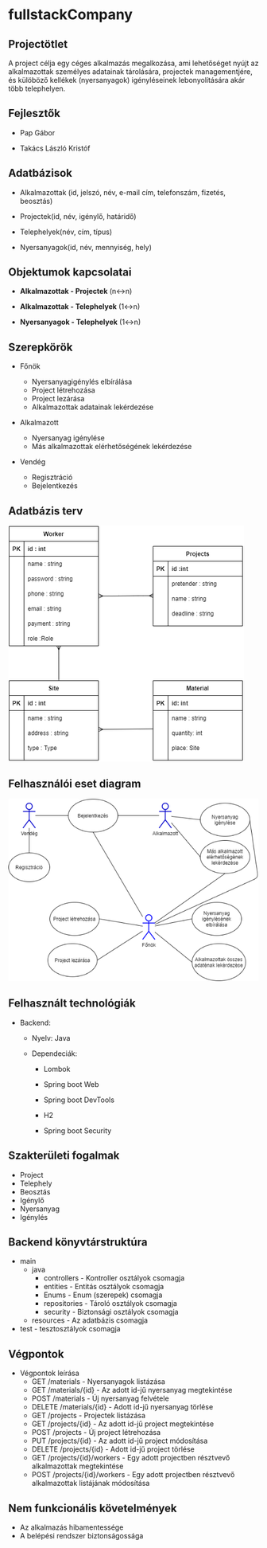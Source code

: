 # fullstackCompany
## Projectötlet
A project célja egy céges alkalmazás megalkozása, ami lehetőséget nyújt az alkalmazottak személyes adatainak tárolására, projectek managementjére, és külöböző kellékek (nyersanyagok) igényléseinek lebonyolítására akár több telephelyen.

## Fejlesztők
* Pap Gábor

* Takács László Kristóf

## Adatbázisok
* Alkalmazottak (id, jelszó, név, e-mail cím, telefonszám, fizetés, beosztás)

* Projectek(id, név, igénylő, határidő)

* Telephelyek(név, cím, típus)

* Nyersanyagok(id, név, mennyiség, hely)


## Objektumok kapcsolatai
* **Alkalmazottak - Projectek**
(n<->n)

* **Alkalmazottak - Telephelyek**
(1<->n)

* **Nyersanyagok - Telephelyek**
(1<->n)

## Szerepkörök
* Főnök
  * Nyersanyagigénylés elbírálása
  * Project létrehozása
  * Project lezárása
  * Alkalmazottak adatainak lekérdezése

* Alkalmazott
  * Nyersanyag igénylése
  * Más alkalmazottak elérhetőségének lekérdezése

* Vendég
  * Regisztráció
  * Bejelentkezés

## Adatbázis terv

![adatbázis terv](img/data.png)

## Felhasználói eset diagram

![Felhasználói eset diagram](img/UCD.png)

## Felhasznált technológiák

* Backend:

  * Nyelv: Java

  * Dependeciák:

    * Lombok

    * Spring boot Web

    * Spring boot DevTools

    * H2

    * Spring boot Security
    
## Szakterületi fogalmak

* Project
* Telephely
* Beosztás
* Igénylő
* Nyersanyag
* Igénylés

## Backend könyvtárstruktúra
* main
  * java
    * controllers - Kontroller osztályok csomagja
    * entities - Entitás osztályok csomagja
    * Enums - Enum (szerepek) csomagja
    * repositories - Tároló osztályok csomagja
    * security - Biztonsági osztályok csomagja
  * resources - Az adatbázis csomagja
* test - tesztosztályok csomagja

## Végpontok
* Végpontok leírása
  * GET /materials - Nyersanyagok listázása
  * GET /materials/{id} - Az adott id-jű nyersanyag megtekintése
  * POST /materials - Új nyersanyag felvétele
  * DELETE /materials/{id} - Adott id-jű nyersanyag törlése
  * GET /projects - Projectek listázása
  * GET /projects/{id} - Az adott id-jű project megtekintése
  * POST /projects - Új project létrehozása
  * PUT /projects/{id} - Az adott id-jű project módosítása
  * DELETE /projects/{id} - Adott id-jű project törlése
  * GET /projects/{id}/workers - Egy adott projectben résztvevő alkalmazottak megtekintése
  * POST /projects/{id}/workers - Egy adott projectben résztvevő alkalmazottak listájának módosítása
  
## Nem funkcionális követelmények

* Az alkalmazás hibamentessége
* A belépési rendszer biztonságossága
